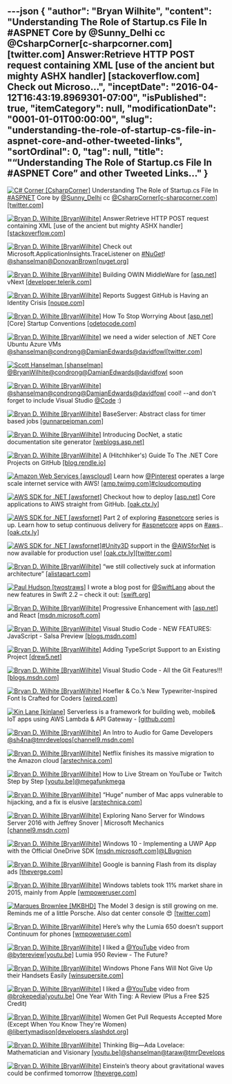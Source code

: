 ---json
{
  "author": "Bryan Wilhite",
  "content": "Understanding The Role of Startup.cs File In #ASPNET Core by @Sunny_Delhi cc @CsharpCorner[c-sharpcorner.com][twitter.com] Answer:Retrieve HTTP POST request containing XML [use of the ancient but mighty ASHX handler] [stackoverflow.com] Check out Microso...",
  "inceptDate": "2016-04-12T16:43:19.8969301-07:00",
  "isPublished": true,
  "itemCategory": null,
  "modificationDate": "0001-01-01T00:00:00",
  "slug": "understanding-the-role-of-startup-cs-file-in-aspnet-core-and-other-tweeted-links",
  "sortOrdinal": 0,
  "tag": null,
  "title": "“Understanding The Role of Startup.cs File In #ASPNET Core” and other Tweeted Links…"
}
---

[<img alt="C# Corner [CsharpCorner]" src="https://songhay.blob.core.windows.net/shared-social-twitter/CsharpCorner.png">](https://t.co/ZKgCN5XG4O "C# Corner [CsharpCorner]") Understanding The Role of Startup.cs File In [#ASPNET](http://twitter.com/search?q=%23ASPNET) Core by [@Sunny_Delhi](http://twitter.com/Sunny_Delhi) cc [@CsharpCorner](http://twitter.com/CsharpCorner)[[c-sharpcorner.com]](http://www.c-sharpcorner.com/article/understanding-the-role-of-startup-cs-file-in-asp-net-core/)[[twitter.com]](http://twitter.com/CsharpCorner/status/716573517710368768/photo/1)

[<img alt="Bryan D. Wilhite [BryanWilhite]" src="https://songhay.blob.core.windows.net/shared-social-twitter/BryanWilhite.jpeg">](http://t.co/UNdqV0Z1zz "Bryan D. Wilhite [BryanWilhite]") Answer:Retrieve HTTP POST request containing XML [use of the ancient but mighty ASHX handler] [[stackoverflow.com]](http://stackoverflow.com/a/10049026/22944?stw=2)

[<img alt="Bryan D. Wilhite [BryanWilhite]" src="https://songhay.blob.core.windows.net/shared-social-twitter/BryanWilhite.jpeg">](http://t.co/UNdqV0Z1zz "Bryan D. Wilhite [BryanWilhite]") Check out Microsoft.ApplicationInsights.TraceListener on [#NuGet](http://twitter.com/search?q=%23NuGet)! [@shanselman](http://twitter.com/shanselman)[@DonovanBrown](http://twitter.com/DonovanBrown)[[nuget.org]](https://nuget.org/packages/Microsoft.ApplicationInsights.TraceListener/)

[<img alt="Bryan D. Wilhite [BryanWilhite]" src="https://songhay.blob.core.windows.net/shared-social-twitter/BryanWilhite.jpeg">](http://t.co/UNdqV0Z1zz "Bryan D. Wilhite [BryanWilhite]") Building OWIN MiddleWare for [[asp.net]](http://ASP.NET) vNext [[developer.telerik.com]](http://developer.telerik.com/featured/building-owin-middleware-for-asp-net-vnext/)

[<img alt="Bryan D. Wilhite [BryanWilhite]" src="https://songhay.blob.core.windows.net/shared-social-twitter/BryanWilhite.jpeg">](http://t.co/UNdqV0Z1zz "Bryan D. Wilhite [BryanWilhite]") Reports Suggest GitHub is Having an Identity Crisis [[noupe.com]](http://www.noupe.com/development/reports-suggest-github-identity-crisis.html)

[<img alt="Bryan D. Wilhite [BryanWilhite]" src="https://songhay.blob.core.windows.net/shared-social-twitter/BryanWilhite.jpeg">](http://t.co/UNdqV0Z1zz "Bryan D. Wilhite [BryanWilhite]") How To Stop Worrying About [[asp.net]](http://ASP.NET) [Core] Startup Conventions [[odetocode.com]](http://odetocode.com/blogs/scott/archive/2016/02/09/how-to-stop-worrying-about-asp-net-startup-conventions.aspx)

[<img alt="Bryan D. Wilhite [BryanWilhite]" src="https://songhay.blob.core.windows.net/shared-social-twitter/BryanWilhite.jpeg">](http://t.co/UNdqV0Z1zz "Bryan D. Wilhite [BryanWilhite]") we need a wider selection of .NET Core Ubuntu Azure VMs [@shanselman](http://twitter.com/shanselman)[@condrong](http://twitter.com/condrong)[@DamianEdwards](http://twitter.com/DamianEdwards)[@davidfowl](http://twitter.com/davidfowl)[[twitter.com]](http://twitter.com/BryanWilhite/status/697891630834012160/photo/1)

[<img alt="Scott Hanselman [shanselman]" src="https://songhay.blob.core.windows.net/shared-social-twitter/shanselman.jpeg">](https://t.co/KWE5X1BBOh "Scott Hanselman [shanselman]")[@BryanWilhite](http://twitter.com/BryanWilhite)[@condrong](http://twitter.com/condrong)[@DamianEdwards](http://twitter.com/DamianEdwards)[@davidfowl](http://twitter.com/davidfowl) soon

[<img alt="Bryan D. Wilhite [BryanWilhite]" src="https://songhay.blob.core.windows.net/shared-social-twitter/BryanWilhite.jpeg">](http://t.co/UNdqV0Z1zz "Bryan D. Wilhite [BryanWilhite]")[@shanselman](http://twitter.com/shanselman)[@condrong](http://twitter.com/condrong)[@DamianEdwards](http://twitter.com/DamianEdwards)[@davidfowl](http://twitter.com/davidfowl) cool! --and don't forget to include Visual Studio [@Code](http://twitter.com/Code) :)

[<img alt="Bryan D. Wilhite [BryanWilhite]" src="https://songhay.blob.core.windows.net/shared-social-twitter/BryanWilhite.jpeg">](http://t.co/UNdqV0Z1zz "Bryan D. Wilhite [BryanWilhite]") BaseServer: Abstract class for timer based jobs [[gunnarpeipman.com]](http://gunnarpeipman.com/2016/02/baseserver-abstract-class-for-timer-based-jobs/)

[<img alt="Bryan D. Wilhite [BryanWilhite]" src="https://songhay.blob.core.windows.net/shared-social-twitter/BryanWilhite.jpeg">](http://t.co/UNdqV0Z1zz "Bryan D. Wilhite [BryanWilhite]") Introducing DocNet, a static documentation site generator [[weblogs.asp.net]](http://weblogs.asp.net/fbouma/introducing-docnet-a-static-documentation-site-generator)

[<img alt="Bryan D. Wilhite [BryanWilhite]" src="https://songhay.blob.core.windows.net/shared-social-twitter/BryanWilhite.jpeg">](http://t.co/UNdqV0Z1zz "Bryan D. Wilhite [BryanWilhite]") A (Hitchhiker's) Guide To The .NET Core Projects on GitHub [[blog.rendle.io]](https://blog.rendle.io/a-guide-to-the-net-projects-on-github/)

[<img alt="Amazon Web Services [awscloud]" src="https://songhay.blob.core.windows.net/shared-social-twitter/awscloud.png">](https://t.co/8QQO0BCGlY "Amazon Web Services [awscloud]") Learn how [@Pinterest](http://twitter.com/Pinterest) operates a large scale internet service with AWS! [[amp.twimg.com]](https://amp.twimg.com/v/744d5e84-3d6e-4438-949d-69489bab1e06)[#cloudcomputing](http://twitter.com/search?q=%23cloudcomputing)

[<img alt="AWS SDK for .NET [awsfornet]" src="https://songhay.blob.core.windows.net/shared-social-twitter/awsfornet.png">](http://t.co/Ve9aKUSxar "AWS SDK for .NET [awsfornet]") Checkout how to deploy [[asp.net]](http://ASP.NET) Core applications to AWS straight from GitHub. [[oak.ctx.ly]](http://oak.ctx.ly/r/4cifc)

[<img alt="AWS SDK for .NET [awsfornet]" src="https://songhay.blob.core.windows.net/shared-social-twitter/awsfornet.png">](http://t.co/Ve9aKUSxar "AWS SDK for .NET [awsfornet]") Part 2 of exploring [#aspnetcore](http://twitter.com/search?q=%23aspnetcore) series is up. Learn how to setup continuous delivery for [#aspnetcore](http://twitter.com/search?q=%23aspnetcore) apps on [#aws](http://twitter.com/search?q=%23aws).. [[oak.ctx.ly]](http://oak.ctx.ly/r/4dhb8)

[<img alt="AWS SDK for .NET [awsfornet]" src="https://songhay.blob.core.windows.net/shared-social-twitter/awsfornet.png">](http://t.co/Ve9aKUSxar "AWS SDK for .NET [awsfornet]")[#Unity3D](http://twitter.com/search?q=%23Unity3D) support in the [@AWSforNet](http://twitter.com/AWSforNet) is now available for production use! [[oak.ctx.ly]](http://oak.ctx.ly/r/4boj4)[[twitter.com]](http://twitter.com/awsfornet/status/701931748741894144/photo/1)

[<img alt="Bryan D. Wilhite [BryanWilhite]" src="https://songhay.blob.core.windows.net/shared-social-twitter/BryanWilhite.jpeg">](http://t.co/UNdqV0Z1zz "Bryan D. Wilhite [BryanWilhite]") “we still collectively suck at information architecture” [[alistapart.com]](http://alistapart.com/article/pain-with-no-name)

[<img alt="Paul Hudson [twostraws]" src="https://songhay.blob.core.windows.net/shared-social-twitter/twostraws.png">](https://t.co/1EWSE544GV "Paul Hudson [twostraws]") I wrote a blog post for [@SwiftLang](http://twitter.com/SwiftLang) about the new features in Swift 2.2 – check it out: [[swift.org]](https://swift.org/blog/swift-2-2-new-features/)

[<img alt="Bryan D. Wilhite [BryanWilhite]" src="https://songhay.blob.core.windows.net/shared-social-twitter/BryanWilhite.jpeg">](http://t.co/UNdqV0Z1zz "Bryan D. Wilhite [BryanWilhite]") Progressive Enhancement with [[asp.net]](http://ASP.NET) and React [[msdn.microsoft.com]](https://msdn.microsoft.com/en-us/magazine/mt632272.aspx)

[<img alt="Bryan D. Wilhite [BryanWilhite]" src="https://songhay.blob.core.windows.net/shared-social-twitter/BryanWilhite.jpeg">](http://t.co/UNdqV0Z1zz "Bryan D. Wilhite [BryanWilhite]") Visual Studio Code - NEW FEATURES: JavaScript - Salsa Preview [[blogs.msdn.com]](http://blogs.msdn.com/b/user_ed/archive/2016/02/09/visual-studio-code-new-features-javascript-salsa-preview.aspx)

[<img alt="Bryan D. Wilhite [BryanWilhite]" src="https://songhay.blob.core.windows.net/shared-social-twitter/BryanWilhite.jpeg">](http://t.co/UNdqV0Z1zz "Bryan D. Wilhite [BryanWilhite]") Adding TypeScript Support to an Existing Project [[drew5.net]](http://drew5.net/code/bits-and-bytes-adding-typescript-support-to-an-existing-project/)

[<img alt="Bryan D. Wilhite [BryanWilhite]" src="https://songhay.blob.core.windows.net/shared-social-twitter/BryanWilhite.jpeg">](http://t.co/UNdqV0Z1zz "Bryan D. Wilhite [BryanWilhite]") Visual Studio Code - All the Git Features!!! [[blogs.msdn.com]](http://blogs.msdn.com/b/user_ed/archive/2016/02/08/visual-studio-code-all-the-git-features.aspx)

[<img alt="Bryan D. Wilhite [BryanWilhite]" src="https://songhay.blob.core.windows.net/shared-social-twitter/BryanWilhite.jpeg">](http://t.co/UNdqV0Z1zz "Bryan D. Wilhite [BryanWilhite]") Hoefler &amp; Co.’s New Typewriter-Inspired Font Is Crafted for Coders [[wired.com]](http://www.wired.com/2016/02/hoefler-co-s-new-typewriter-inspired-font-is-crafted-for-coders/)

[<img alt="Kin Lane [kinlane]" src="https://songhay.blob.core.windows.net/shared-social-twitter/kinlane.png">](http://t.co/6FSPL2Nfc1 "Kin Lane [kinlane]") Serverless is a framework for building web, mobile&amp; IoT apps using AWS Lambda &amp; API Gateway - [[github.com]](https://github.com/serverless/serverless)

[<img alt="Bryan D. Wilhite [BryanWilhite]" src="https://songhay.blob.core.windows.net/shared-social-twitter/BryanWilhite.jpeg">](http://t.co/UNdqV0Z1zz "Bryan D. Wilhite [BryanWilhite]") An Intro to Audio for Game Developers [@sh4na](http://twitter.com/sh4na)[@tmrdevelops](http://twitter.com/tmrdevelops)[[channel9.msdn.com]](https://channel9.msdn.com/Blogs/raw-tech/An-Intro-to-Audio-for-Game-Developers)

[<img alt="Bryan D. Wilhite [BryanWilhite]" src="https://songhay.blob.core.windows.net/shared-social-twitter/BryanWilhite.jpeg">](http://t.co/UNdqV0Z1zz "Bryan D. Wilhite [BryanWilhite]") Netflix finishes its massive migration to the Amazon cloud [[arstechnica.com]](http://arstechnica.com/information-technology/2016/02/netflix-finishes-its-massive-migration-to-the-amazon-cloud/)

[<img alt="Bryan D. Wilhite [BryanWilhite]" src="https://songhay.blob.core.windows.net/shared-social-twitter/BryanWilhite.jpeg">](http://t.co/UNdqV0Z1zz "Bryan D. Wilhite [BryanWilhite]") How to Live Stream on YouTube or Twitch Step by Step [[youtu.be]](https://youtu.be/GbbzrRIhTgc)[@megafunkmega](http://twitter.com/megafunkmega)

[<img alt="Bryan D. Wilhite [BryanWilhite]" src="https://songhay.blob.core.windows.net/shared-social-twitter/BryanWilhite.jpeg">](http://t.co/UNdqV0Z1zz "Bryan D. Wilhite [BryanWilhite]") “Huge” number of Mac apps vulnerable to hijacking, and a fix is elusive [[arstechnica.com]](http://arstechnica.com/security/2016/02/huge-number-of-mac-apps-vulnerable-to-hijacking-and-a-fix-is-elusive/)

[<img alt="Bryan D. Wilhite [BryanWilhite]" src="https://songhay.blob.core.windows.net/shared-social-twitter/BryanWilhite.jpeg">](http://t.co/UNdqV0Z1zz "Bryan D. Wilhite [BryanWilhite]") Exploring Nano Server for Windows Server 2016 with Jeffrey Snover | Microsoft Mechanics [[channel9.msdn.com]](https://channel9.msdn.com/Shows/Mechanics/Exploring-Nano-Server-for-Windows-Server-2016-with-Jeffrey-Snover)

[<img alt="Bryan D. Wilhite [BryanWilhite]" src="https://songhay.blob.core.windows.net/shared-social-twitter/BryanWilhite.jpeg">](http://t.co/UNdqV0Z1zz "Bryan D. Wilhite [BryanWilhite]") Windows 10 - Implementing a UWP App with the Official OneDrive SDK [[msdn.microsoft.com]](https://msdn.microsoft.com/en-us/magazine/mt632271.aspx)[@LBugnion](http://twitter.com/LBugnion)

[<img alt="Bryan D. Wilhite [BryanWilhite]" src="https://songhay.blob.core.windows.net/shared-social-twitter/BryanWilhite.jpeg">](http://t.co/UNdqV0Z1zz "Bryan D. Wilhite [BryanWilhite]") Google is banning Flash from its display ads [[theverge.com]](http://www.theverge.com/2016/2/10/10957570/google-bans-flash-display-ads-january-2017)

[<img alt="Bryan D. Wilhite [BryanWilhite]" src="https://songhay.blob.core.windows.net/shared-social-twitter/BryanWilhite.jpeg">](http://t.co/UNdqV0Z1zz "Bryan D. Wilhite [BryanWilhite]") Windows tablets took 11% market share in 2015, mainly from Apple [[wmpoweruser.com]](http://wmpoweruser.com/windows-tablets-took-11-market-share-in-2015-mainly-from-apple/)

[<img alt="Marques Brownlee [MKBHD]" src="https://songhay.blob.core.windows.net/shared-social-twitter/MKBHD.png">](http://t.co/V3ZCRgfY7f "Marques Brownlee [MKBHD]") The Model 3 design is still growing on me. Reminds me of a little Porsche. Also dat center console 😍 [[twitter.com]](http://twitter.com/MKBHD/status/715999255740153856/photo/1)

[<img alt="Bryan D. Wilhite [BryanWilhite]" src="https://songhay.blob.core.windows.net/shared-social-twitter/BryanWilhite.jpeg">](http://t.co/UNdqV0Z1zz "Bryan D. Wilhite [BryanWilhite]") Here’s why the Lumia 650 doesn’t support Continuum for phones [[wmpoweruser.com]](http://wmpoweruser.com/heres-why-the-lumia-650-doesnt-support-continuum-for-phones/)

[<img alt="Bryan D. Wilhite [BryanWilhite]" src="https://songhay.blob.core.windows.net/shared-social-twitter/BryanWilhite.jpeg">](http://t.co/UNdqV0Z1zz "Bryan D. Wilhite [BryanWilhite]") I liked a [@YouTube](http://twitter.com/YouTube) video from [@bytereview](http://twitter.com/bytereview)[[youtu.be]](http://youtu.be/qDJZQ_O-4SI?a) Lumia 950 Review - The Future?

[<img alt="Bryan D. Wilhite [BryanWilhite]" src="https://songhay.blob.core.windows.net/shared-social-twitter/BryanWilhite.jpeg">](http://t.co/UNdqV0Z1zz "Bryan D. Wilhite [BryanWilhite]") Windows Phone Fans Will Not Give Up their Handsets Easily [[winsupersite.com]](http://winsupersite.com/windows-phone/windows-phone-fans-will-not-give-their-handsets-easily)

[<img alt="Bryan D. Wilhite [BryanWilhite]" src="https://songhay.blob.core.windows.net/shared-social-twitter/BryanWilhite.jpeg">](http://t.co/UNdqV0Z1zz "Bryan D. Wilhite [BryanWilhite]") I liked a [@YouTube](http://twitter.com/YouTube) video from [@brokepedia](http://twitter.com/brokepedia)[[youtu.be]](http://youtu.be/Wjj0xxgJC9U?a) One Year With Ting: A Review (Plus a Free $25 Credit)

[<img alt="Bryan D. Wilhite [BryanWilhite]" src="https://songhay.blob.core.windows.net/shared-social-twitter/BryanWilhite.jpeg">](http://t.co/UNdqV0Z1zz "Bryan D. Wilhite [BryanWilhite]") Women Get Pull Requests Accepted More (Except When You Know They're Women) [@libertymadison](http://twitter.com/libertymadison)[[developers.slashdot.org]](http://developers.slashdot.org/story/16/02/10/1945257/women-get-pull-requests-accepted-more-except-when-you-know-theyre-women?utm_source=feedly1.0mainlinkanon&utm_medium=feed)

[<img alt="Bryan D. Wilhite [BryanWilhite]" src="https://songhay.blob.core.windows.net/shared-social-twitter/BryanWilhite.jpeg">](http://t.co/UNdqV0Z1zz "Bryan D. Wilhite [BryanWilhite]") Thinking Big—Ada Lovelace: Mathematician and Visionary [[youtu.be]](https://youtu.be/I8anbtav59s)[@shanselman](http://twitter.com/shanselman)[@taraw](http://twitter.com/taraw)[@tmrDevelops](http://twitter.com/tmrDevelops)

[<img alt="Bryan D. Wilhite [BryanWilhite]" src="https://songhay.blob.core.windows.net/shared-social-twitter/BryanWilhite.jpeg">](http://t.co/UNdqV0Z1zz "Bryan D. Wilhite [BryanWilhite]") Einstein’s theory about gravitational waves could be confirmed tomorrow [[theverge.com]](http://www.theverge.com/2016/2/10/10958154/einstein-gravitational-waves-ligo-discovery-announcement-live-stream)
